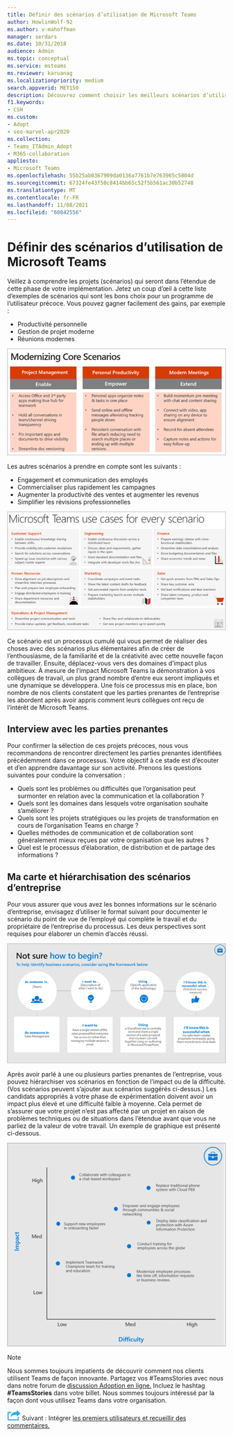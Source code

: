 ```yaml
---
title: Définir des scénarios d’utilisation de Microsoft Teams
author: HowlinWolf-92
ms.author: v-mahoffman
manager: serdars
ms.date: 10/31/2018
audience: Admin
ms.topic: conceptual
ms.service: msteams
ms.reviewer: karuanag
ms.localizationpriority: medium
search.appverid: MET150
description: Découvrez comment choisir les meilleurs scénarios d’utilisation applicables pour la phase d’essai de Teams adoption.
f1.keywords:
- CSH
ms.custom:
- Adopt
- seo-marvel-apr2020
ms.collection:
- Teams_ITAdmin_Adopt
- M365-collaboration
appliesto:
- Microsoft Teams
ms.openlocfilehash: 55b25ab0367909da0136a7761b7e763965c5804d
ms.sourcegitcommit: 67324fe43f50c8414bb65c52f5b561ac30b52748
ms.translationtype: MT
ms.contentlocale: fr-FR
ms.lasthandoff: 11/08/2021
ms.locfileid: "60842556"
---
```

# <a name="define-usage-scenarios-for-microsoft-teams"></a>Définir des scénarios d’utilisation de Microsoft Teams

Veillez à comprendre les projets (scénarios) qui seront dans l’étendue de cette phase de votre implémentation. Jetez un coup d’œil à cette liste d’exemples de scénarios qui sont les bons choix pour un programme de l’utilisateur précoce. Vous pouvez gagner facilement des gains, par exemple :

- Productivité personnelle
- Gestion de projet moderne
- Réunions modernes

![Illustration des trois scénarios principaux.](media/teams-adoption-modernizing-core-scenarios.png)

Les autres scénarios à prendre en compte sont les suivants :

- Engagement et communication des employés
- Commercialiser plus rapidement les campagnes
- Augmenter la productivité des ventes et augmenter les revenus
- Simplifier les révisions professionnelles

![Illustration de différents Teams cas d’utilisation pour chaque scénario.](media/teams-adoption-use-cases.png)

Ce scénario est un processus cumulé qui vous permet de réaliser des choses avec des scénarios plus élémentaires afin de créer de l’enthousiasme, de la familiarité et de la créativité avec cette nouvelle façon de travailler. Ensuite, déplacez-vous vers des domaines d’impact plus ambitieux. À mesure de l’impact Microsoft Teams la démonstration à vos collègues de travail, un plus grand nombre d’entre eux seront impliqués et une dynamique se développera. Une fois ce processus mis en place, bon nombre de nos clients constatent que les parties prenantes de l’entreprise les abordent après avoir appris comment leurs collègues ont reçu de l’intérêt de Microsoft Teams.

## <a name="interview-business-stakeholders"></a>Interview avec les parties prenantes

Pour confirmer la sélection de ces projets précoces, nous vous recommandons de rencontrer directement les parties prenantes identifiées précédemment dans ce processus. Votre objectif à ce stade est d’écouter et d’en apprendre davantage sur son activité. Prenons les questions suivantes pour conduire la conversation :

- Quels sont les problèmes ou difficultés que l’organisation peut surmonter en relation avec la communication et la collaboration ?
- Quels sont les domaines dans lesquels votre organisation souhaite s’améliorer ?
- Quels sont les projets stratégiques ou les projets de transformation en cours de l’organisation Teams en charge ?
- Quelles méthodes de communication et de collaboration sont généralement mieux reçues par votre organisation que les autres ?
- Quel est le processus d’élaboration, de distribution et de partage des informations ?

## <a name="map-and-prioritize-business-scenarios"></a>Ma carte et hiérarchisation des scénarios d’entreprise

Pour vous assurer que vous avez les bonnes informations sur le scénario d’entreprise, envisagez d’utiliser le format suivant pour documenter le scénario du point de vue de l’employé qui complète le travail et du propriétaire de l’entreprise du processus. Les deux perspectives sont requises pour élaborer un chemin d’accès réussi.

![Illustration de la structure permettant d’identifier les scénarios.](media/teams-adoption-identify-scenarios.png)

Après avoir parlé à une ou plusieurs parties prenantes de l’entreprise, vous pouvez hiérarchiser vos scénarios en fonction de l’impact ou de la difficulté. (Vos scénarios peuvent s’ajouter aux scénarios suggérés ci-dessus.) Les candidats appropriés à votre phase de expérimentation doivent avoir un impact plus élevé et une difficulté faible à moyenne. Cela permet de s’assurer que votre projet n’est pas affecté par un projet en raison de problèmes techniques ou de situations dans l’étendue avant que vous ne parliez de la valeur de votre travail. Un exemple de graphique est présenté ci-dessous.

![Illustration montrant l’impact sur le scénario et la difficulté.](media/teams-adoption-impact-difficulty.png)

> [!Note]
> Nous sommes toujours impatients de découvrir comment nos clients utilisent Teams de façon innovante. Partagez vos #TeamsStories avec nous dans notre forum de [discussion Adoption en ligne.](https://techcommunity.microsoft.com/t5/driving-adoption/ct-p/DrivingAdoption) Incluez le hashtag **#TeamsStories** dans votre billet. Nous sommes toujours intéressé par la façon dont vous utilisez Teams dans votre organisation.

![Icône représentant l’étape suivante.](media/teams-adoption-next-icon.png) Suivant : Intégrer [les premiers utilisateurs et recueillir des commentaires.](teams-adoption-onboard-early-adopters.md)
